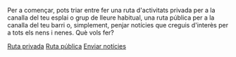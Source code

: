 Per a començar, pots triar entre fer una ruta d'activitats privada per a la canalla del teu esplai o grup de lleure habitual, una ruta pública per a la canalla del teu barri o, simplement, penjar notícies que creguis d'interès per a tots els nens i nenes. Què vols fer?
<div class="text-blue mb-2">
    <div class="button-group">
        <a href="#" class="button" color="blue">Ruta privada</a>
        <a href="#" class="button" color="blue">Ruta pública</a>
        <a href="#" class="button" color="blue">Enviar notícies</a>
    </div>
</div>
    
